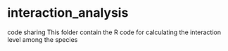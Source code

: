 # interaction_analysis
code sharing
This folder contain the R code for calculating the interaction level among the species
